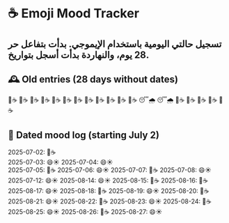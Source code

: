 # ☕️ Emoji Mood Tracker
تسجيل حالتي اليومية باستخدام الإيموجي. بدأت بتفاعل حر 28 يوم، والنهاردة بدأت أسجل بتواريخ.
---
## 🕰️ Old entries (28 days without dates)

🙂☕️
🙂☕️
🙂☕️
🙂☕️
🙂☕️
🙂☕️
🙂☕️
🙂☕️
🙂☕️
🙂☕️
🙂☕️
🙂☕️
😴🌧️
😴🌧️
🙂☕️
🙂☕️
🙂☕️
🙂☕️
🙂☕️

## 📅 Dated mood log (starting July 2)

2025-07-02: 🙂☕️  
2025-07-03: 😄☀️
2025-07-04: 😄☀️  
2025-07-05: 🙂☕️
2025-07-06: 😄☀️ 
2025-07-07: 🙂☕️
2025-07-08: 😄☀️
2025-07-12: 😄☀️
2025-08-14: 😄☀️
2025-08-15: 🙂☕️
2025-08-16: 🙂☕️
2025-08-17: 😄☀️
2025-08-18: 🙂☕️
2025-08-19: 😄☀️
2025-08-20: 🙂☕️
2025-08-21: 😄☀️
2025-08-22: 🙂☕️
2025-08-23: 😄☀️
2025-08-24: 🙂☕️
2025-08-25: 😄☀️
2025-08-26: 🙂☕️
2025-08-27: 😄☀️
